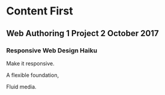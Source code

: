 # Content First
## Web Authoring 1 Project 2 October 2017

### Responsive Web Design Haiku
Make it responsive.

A flexible foundation,

Fluid media.

